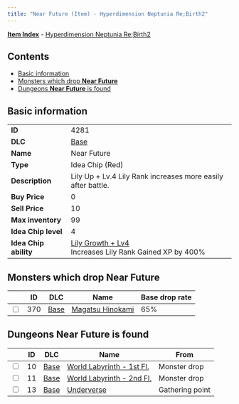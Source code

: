 ```yaml
---
title: "Near Future (Item) - Hyperdimension Neptunia Re;Birth2"
---
```


[**Item Index**](/neptunia/rb2/item/index.html) - [Hyperdimension Neptunia Re;Birth2](/neptunia/rb2)

## Contents

- [Basic information](#basic-information)
- [Monsters which drop **Near Future**](#monsters-which-drop-near-future)
- [Dungeons **Near Future** is found](#dungeons-near-future-is-found)

## Basic information

|   |   |
| -- | -- |
| **ID** | 4281 |
| **DLC** | [Base](/neptunia/rb2/dlc/0-base.html) |
| **Name** | Near Future |
| **Type** | Idea Chip (Red) |
| **Description** | Lily Up + Lv.4 Lily Rank increases more easily after battle. |
| **Buy Price** | 0 |
| **Sell Price** | 10 |
| **Max inventory** | 99 |
| **Idea Chip level** | 4 |
| **Idea Chip ability** | [Lily Growth + Lv4](/neptunia/rb2/ability/0-9680-lily-growth-lv4.html)<br />Increases Lily Rank Gained XP by 400% |

## Monsters which drop **Near Future**

|    | ID | DLC | Name | Base drop rate |
| -- | -- | --- | ---- | -------------- |
| <input type="checkbox" id="rb2-monster-0-370" class="trackbox" /> | 370 | [Base](/neptunia/rb2/dlc/0-base.html) | [Magatsu Hinokami](/neptunia/rb2/monster/0-370-magatsu-hinokami.html) | 65% |

## Dungeons **Near Future** is found

|    | ID | DLC | Name | From |
| -- | -- | --- | ---- | ---- |
| <input type="checkbox" id="rb2-dungeon-0-10" class="trackbox" /> | 10 | [Base](/neptunia/rb2/dlc/0-base.html) | [World Labyrinth - 1st Fl.](/neptunia/rb2/dungeon/0-10-world-labyrinth-1st-fl.html) | Monster drop |
| <input type="checkbox" id="rb2-dungeon-0-11" class="trackbox" /> | 11 | [Base](/neptunia/rb2/dlc/0-base.html) | [World Labyrinth - 2nd Fl.](/neptunia/rb2/dungeon/0-11-world-labyrinth-2nd-fl.html) | Monster drop |
| <input type="checkbox" id="rb2-dungeon-0-13" class="trackbox" /> | 13 | [Base](/neptunia/rb2/dlc/0-base.html) | [Underverse](/neptunia/rb2/dungeon/0-13-underverse.html) | Gathering point |